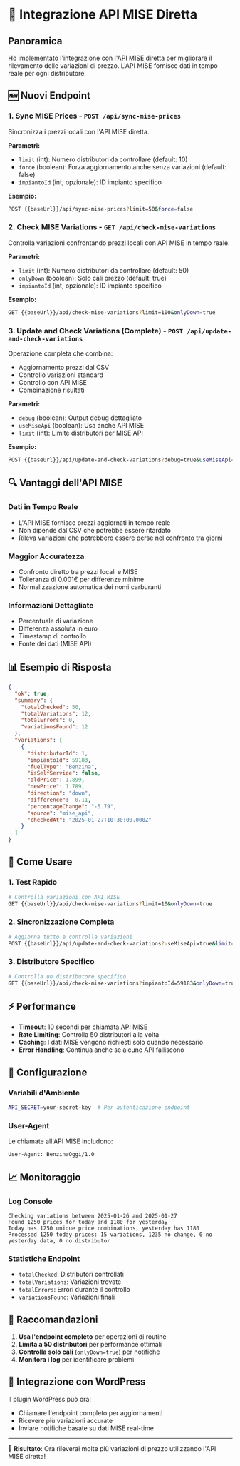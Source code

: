 # 🔄 Integrazione API MISE Diretta

## Panoramica

Ho implementato l'integrazione con l'API MISE diretta per migliorare il rilevamento delle variazioni di prezzo. L'API MISE fornisce dati in tempo reale per ogni distributore.

## 🆕 Nuovi Endpoint

### 1. **Sync MISE Prices** - `POST /api/sync-mise-prices`
Sincronizza i prezzi locali con l'API MISE diretta.

**Parametri:**
- `limit` (int): Numero distributori da controllare (default: 10)
- `force` (boolean): Forza aggiornamento anche senza variazioni (default: false)
- `impiantoId` (int, opzionale): ID impianto specifico

**Esempio:**
```bash
POST {{baseUrl}}/api/sync-mise-prices?limit=50&force=false
```

### 2. **Check MISE Variations** - `GET /api/check-mise-variations`
Controlla variazioni confrontando prezzi locali con API MISE in tempo reale.

**Parametri:**
- `limit` (int): Numero distributori da controllare (default: 50)
- `onlyDown` (boolean): Solo cali prezzo (default: true)
- `impiantoId` (int, opzionale): ID impianto specifico

**Esempio:**
```bash
GET {{baseUrl}}/api/check-mise-variations?limit=100&onlyDown=true
```

### 3. **Update and Check Variations (Complete)** - `POST /api/update-and-check-variations`
Operazione completa che combina:
- Aggiornamento prezzi dal CSV
- Controllo variazioni standard
- Controllo con API MISE
- Combinazione risultati

**Parametri:**
- `debug` (boolean): Output debug dettagliato
- `useMiseApi` (boolean): Usa anche API MISE
- `limit` (int): Limite distributori per MISE API

**Esempio:**
```bash
POST {{baseUrl}}/api/update-and-check-variations?debug=true&useMiseApi=true&limit=50
```

## 🔍 Vantaggi dell'API MISE

### **Dati in Tempo Reale**
- L'API MISE fornisce prezzi aggiornati in tempo reale
- Non dipende dal CSV che potrebbe essere ritardato
- Rileva variazioni che potrebbero essere perse nel confronto tra giorni

### **Maggior Accuratezza**
- Confronto diretto tra prezzi locali e MISE
- Tolleranza di 0.001€ per differenze minime
- Normalizzazione automatica dei nomi carburanti

### **Informazioni Dettagliate**
- Percentuale di variazione
- Differenza assoluta in euro
- Timestamp di controllo
- Fonte dei dati (MISE API)

## 📊 Esempio di Risposta

```json
{
  "ok": true,
  "summary": {
    "totalChecked": 50,
    "totalVariations": 12,
    "totalErrors": 0,
    "variationsFound": 12
  },
  "variations": [
    {
      "distributorId": 1,
      "impiantoId": 59183,
      "fuelType": "Benzina",
      "isSelfService": false,
      "oldPrice": 1.899,
      "newPrice": 1.789,
      "direction": "down",
      "difference": -0.11,
      "percentageChange": "-5.79",
      "source": "mise_api",
      "checkedAt": "2025-01-27T10:30:00.000Z"
    }
  ]
}
```

## 🚀 Come Usare

### **1. Test Rapido**
```bash
# Controlla variazioni con API MISE
GET {{baseUrl}}/api/check-mise-variations?limit=10&onlyDown=true
```

### **2. Sincronizzazione Completa**
```bash
# Aggiorna tutto e controlla variazioni
POST {{baseUrl}}/api/update-and-check-variations?useMiseApi=true&limit=50
```

### **3. Distributore Specifico**
```bash
# Controlla un distributore specifico
GET {{baseUrl}}/api/check-mise-variations?impiantoId=59183&onlyDown=true
```

## ⚡ Performance

- **Timeout**: 10 secondi per chiamata API MISE
- **Rate Limiting**: Controlla 50 distributori alla volta
- **Caching**: I dati MISE vengono richiesti solo quando necessario
- **Error Handling**: Continua anche se alcune API falliscono

## 🔧 Configurazione

### **Variabili d'Ambiente**
```bash
API_SECRET=your-secret-key  # Per autenticazione endpoint
```

### **User-Agent**
Le chiamate all'API MISE includono:
```
User-Agent: BenzinaOggi/1.0
```

## 📈 Monitoraggio

### **Log Console**
```
Checking variations between 2025-01-26 and 2025-01-27
Found 1250 prices for today and 1180 for yesterday
Today has 1250 unique price combinations, yesterday has 1180
Processed 1250 today prices: 15 variations, 1235 no change, 0 no yesterday data, 0 no distributor
```

### **Statistiche Endpoint**
- `totalChecked`: Distributori controllati
- `totalVariations`: Variazioni trovate
- `totalErrors`: Errori durante il controllo
- `variationsFound`: Variazioni finali

## 🎯 Raccomandazioni

1. **Usa l'endpoint completo** per operazioni di routine
2. **Limita a 50 distributori** per performance ottimali
3. **Controlla solo cali** (`onlyDown=true`) per notifiche
4. **Monitora i log** per identificare problemi

## 🔄 Integrazione con WordPress

Il plugin WordPress può ora:
- Chiamare l'endpoint completo per aggiornamenti
- Ricevere più variazioni accurate
- Inviare notifiche basate su dati MISE real-time

---

**🎉 Risultato**: Ora rileverai molte più variazioni di prezzo utilizzando l'API MISE diretta!
